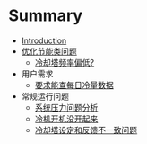 # Summary

* [Introduction](README.md)
* [优化节能类问题](logic/logic.md)
  * [冷却塔频率偏低?](logic/logic/leng-que-ta-pin-lv-pian-4f4e3f.md)
* 用户需求
  * [要求能查每日冷量数据](yao-qiu-neng-cha-mei-ri-leng-liang-shu-ju.md)
* 常规运行问题
  * [系统压力问题分析](xi-tong-ya-li-wen-ti-fen-xi.md)
  * [冷机开机没开起来](leng-ji-kai-ji-mei-kai-qi-lai.md)
  * [冷却塔设定和反馈不一致问题](data/data.md)

